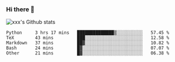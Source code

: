 ### Hi there 👋

<!--
**sdy623/sdy623** is a ✨ _special_ ✨ repository because its `README.md` (this file) appears on your GitHub profile.

Here are some ideas to get you started:

- 🔭 I’m currently working on ...
- 🌱 I’m currently learning ...
- 👯 I’m looking to collaborate on ...
- 🤔 I’m looking for help with ...
- 💬 Ask me about ...
- 📫 How to reach me: ...
- 😄 Pronouns: ...
- ⚡ Fun fact: ...
-->
![xxx's Github stats](https://github-readme-stats.vercel.app/api?username=sdy623&show_icons=true)

<!--START_SECTION:waka-->
```text
Python     3 hrs 17 mins   ██████████████▒░░░░░░░░░░   57.45 % 
TeX        43 mins         ███░░░░░░░░░░░░░░░░░░░░░░   12.58 % 
Markdown   37 mins         ██▓░░░░░░░░░░░░░░░░░░░░░░   10.82 % 
Bash       24 mins         █▓░░░░░░░░░░░░░░░░░░░░░░░   07.07 % 
Other      21 mins         █▓░░░░░░░░░░░░░░░░░░░░░░░   06.38 % 
```
<!--END_SECTION:waka-->
